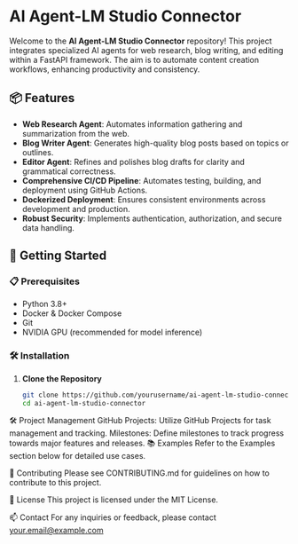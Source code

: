 # AI Agent-LM Studio Connector

Welcome to the **AI Agent-LM Studio Connector** repository! This project integrates specialized AI agents for web research, blog writing, and editing within a FastAPI framework. The aim is to automate content creation workflows, enhancing productivity and consistency.

## 📦 Features

- **Web Research Agent**: Automates information gathering and summarization from the web.
- **Blog Writer Agent**: Generates high-quality blog posts based on topics or outlines.
- **Editor Agent**: Refines and polishes blog drafts for clarity and grammatical correctness.
- **Comprehensive CI/CD Pipeline**: Automates testing, building, and deployment using GitHub Actions.
- **Dockerized Deployment**: Ensures consistent environments across development and production.
- **Robust Security**: Implements authentication, authorization, and secure data handling.

## 🚀 Getting Started

### 📋 Prerequisites

- Python 3.8+
- Docker & Docker Compose
- Git
- NVIDIA GPU (recommended for model inference)

### 🛠 Installation

1. **Clone the Repository**

   ```bash
   git clone https://github.com/yourusername/ai-agent-lm-studio-connector.git
   cd ai-agent-lm-studio-connector

🛠️ Project Management
GitHub Projects: Utilize GitHub Projects for task management and tracking.
Milestones: Define milestones to track progress towards major features and releases.
📚 Examples
Refer to the Examples section below for detailed use cases.

🤝 Contributing
Please see CONTRIBUTING.md for guidelines on how to contribute to this project.

📄 License
This project is licensed under the MIT License.

📫 Contact
For any inquiries or feedback, please contact your.email@example.com
